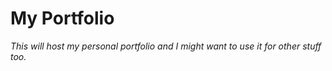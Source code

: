 # My Portfolio

*This will host my personal portfolio and I might want to use it for other stuff too.*